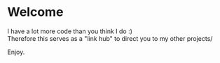 # Welcome

I have a lot more code than you think I do :)  
Therefore this serves as a "link hub" to direct you to my other projects/

Enjoy.